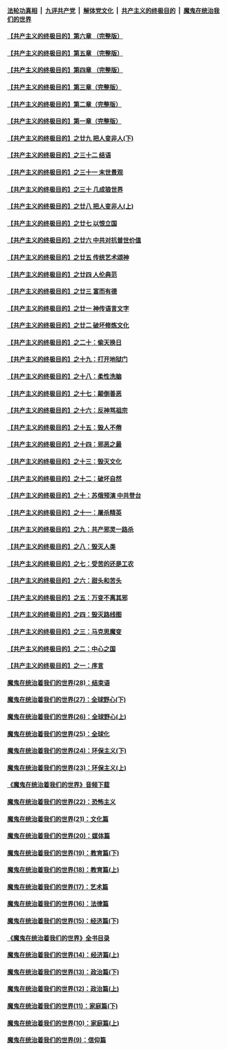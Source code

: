 

####  [法轮功真相](../../../../basic/blob/master/README.md?t=05220931) &nbsp;|&nbsp; [九评共产党](../../../../9ping.md/blob/master/README.md?t=05220931) &nbsp;|&nbsp; [解体党文化](../../../../jtdwh.md/blob/master/README.md?t=05220931)  &nbsp;|&nbsp; [共产主义的终极目的](../../../../gczydzjmd.md/blob/master/README.md?t=05220931) &nbsp;|&nbsp; [魔鬼在统治我们的世界](../../../../mgztzwmdsj.md/blob/master/README.md?t=05220931) 

#### [【共产主义的终极目的】第六章 （完整版）](../pages/nsc422/n11428913.md?t=05220931) 

#### [【共产主义的终极目的】第五章 （完整版）](../pages/nsc422/n11428912.md?t=05220931) 

#### [【共产主义的终极目的】第四章 （完整版）](../pages/nsc422/n11428907.md?t=05220931) 

#### [【共产主义的终极目的】第三章（完整版）](../pages/nsc422/n11428848.md?t=05220931) 

#### [【共产主义的终极目的】第二章（完整版）](../pages/nsc422/n11428831.md?t=05220931) 

#### [【共产主义的终极目的】第一章（完整版）](../pages/nsc422/n11417651.md?t=05220931) 

#### [【共产主义的终极目的】之廿九 把人变非人(下)](../pages/nsc422/n11344140.md?t=05220931) 

#### [【共产主义的终极目的】之三十二 结语](../pages/nsc422/n11360535.md?t=05220931) 

#### [【共产主义的终极目的】之三十一 末世景观](../pages/nsc422/n11351129.md?t=05220931) 

#### [【共产主义的终极目的】之三十 几成狼世界](../pages/nsc422/n11348280.md?t=05220931) 

#### [【共产主义的终极目的】之廿八 把人变非人(上)](../pages/nsc422/n11340492.md?t=05220931) 

#### [【共产主义的终极目的】之廿七 以恨立国](../pages/nsc422/n11336944.md?t=05220931) 

#### [【共产主义的终极目的】之廿六 中共对抗普世价值](../pages/nsc422/n11324785.md?t=05220931) 

#### [【共产主义的终极目的】之廿五 传统艺术颂神](../pages/nsc422/n11296396.md?t=05220931) 

#### [【共产主义的终极目的】之廿四 人伦典范](../pages/nsc422/n11296397.md?t=05220931) 

#### [【共产主义的终极目的】之廿三 富而有德](../pages/nsc422/n11283598.md?t=05220931) 

#### [【共产主义的终极目的】之廿一 神传语言文字](../pages/nsc422/n11263265.md?t=05220931) 

#### [【共产主义的终极目的】之廿二 破坏修炼文化](../pages/nsc422/n11245728.md?t=05220931) 

#### [【共产主义的终极目的】之二十：偷天换日](../pages/nsc422/n11238846.md?t=05220931) 

#### [【共产主义的终极目的】之十九：打开地狱门](../pages/nsc422/n11206376.md?t=05220931) 

#### [【共产主义的终极目的】之十八：柔性洗脑](../pages/nsc422/n11199994.md?t=05220931) 

#### [【共产主义的终极目的】之十七：颠倒善恶](../pages/nsc422/n11179782.md?t=05220931) 

#### [【共产主义的终极目的】之十六：反神骂祖宗](../pages/nsc422/n11166798.md?t=05220931) 

#### [【共产主义的终极目的】之十五：毁人不倦](../pages/nsc422/n11166792.md?t=05220931) 

#### [【共产主义的终极目的】之十四：邪恶之最](../pages/nsc422/n11150249.md?t=05220931) 

#### [【共产主义的终极目的】之十三：毁灭文化](../pages/nsc422/n11135227.md?t=05220931) 

#### [【共产主义的终极目的】之十二：破坏自然](../pages/nsc422/n11135214.md?t=05220931) 

#### [【共产主义的终极目的】之十：苏俄预演 中共登台](../pages/nsc422/n11118424.md?t=05220931) 

#### [【共产主义的终极目的】之十一：屠杀精英](../pages/nsc422/n11118442.md?t=05220931) 

#### [【共产主义的终极目的】之九：共产邪灵一路杀](../pages/nsc422/n11114139.md?t=05220931) 

#### [【共产主义的终极目的】之八：毁灭人类](../pages/nsc422/n11108503.md?t=05220931) 

#### [【共产主义的终极目的】之七：受苦的还是工农](../pages/nsc422/n11101809.md?t=05220931) 

#### [【共产主义的终极目的】之六：甜头和苦头](../pages/nsc422/n11096971.md?t=05220931) 

#### [【共产主义的终极目的】之五：万变不离其邪](../pages/nsc422/n11091285.md?t=05220931) 

#### [【共产主义的终极目的】之四：毁灭路线图](../pages/nsc422/n11086284.md?t=05220931) 

#### [【共产主义的终极目的】之三：马克思魔变](../pages/nsc422/n11061941.md?t=05220931) 

#### [【共产主义的终极目的】之二：中心之国](../pages/nsc422/n11047728.md?t=05220931) 

#### [【共产主义的终极目的】之一：序言](../pages/nsc422/n11086077.md?t=05220931) 

#### [魔鬼在统治着我们的世界(28)：结束语](../pages/nsc422/n10936246.md?t=05220931) 

#### [魔鬼在统治着我们的世界(27)：全球野心(下)](../pages/nsc422/n10928319.md?t=05220931) 

#### [魔鬼在统治着我们的世界(26)：全球野心(上)](../pages/nsc422/n10900318.md?t=05220931) 

#### [魔鬼在统治着我们的世界(25)：全球化](../pages/nsc422/n10788205.md?t=05220931) 

#### [魔鬼在统治着我们的世界(24)：环保主义(下)](../pages/nsc422/n10695307.md?t=05220931) 

#### [魔鬼在统治着我们的世界(23)：环保主义(上)](../pages/nsc422/n10688613.md?t=05220931) 

#### [《魔鬼在统治着我们的世界》音频下载](../pages/nsc422/n10635553.md?t=05220931) 

#### [魔鬼在统治着我们的世界(22)：恐怖主义](../pages/nsc422/n10614727.md?t=05220931) 

#### [魔鬼在统治着我们的世界(21)：文化篇](../pages/nsc422/n10597706.md?t=05220931) 

#### [魔鬼在统治着我们的世界(20)：媒体篇](../pages/nsc422/n10586579.md?t=05220931) 

#### [魔鬼在统治着我们的世界(19)：教育篇(下)](../pages/nsc422/n10564808.md?t=05220931) 

#### [魔鬼在统治着我们的世界(18)：教育篇(上)](../pages/nsc422/n10526970.md?t=05220931) 

#### [魔鬼在统治着我们的世界(17)：艺术篇](../pages/nsc422/n10499093.md?t=05220931) 

#### [魔鬼在统治着我们的世界(16)：法律篇](../pages/nsc422/n10485969.md?t=05220931) 

#### [魔鬼在统治着我们的世界(15)：经济篇(下)](../pages/nsc422/n10469975.md?t=05220931) 

#### [《魔鬼在统治着我们的世界》全书目录](../pages/nsc422/n10464261.md?t=05220931) 

#### [魔鬼在统治着我们的世界(14)：经济篇(上)](../pages/nsc422/n10457370.md?t=05220931) 

#### [魔鬼在统治着我们的世界(13)：政治篇(下)](../pages/nsc422/n10448270.md?t=05220931) 

#### [魔鬼在统治着我们的世界(12)：政治篇(上)](../pages/nsc422/n10444576.md?t=05220931) 

#### [魔鬼在统治着我们的世界(11)：家庭篇(下)](../pages/nsc422/n10440961.md?t=05220931) 

#### [魔鬼在统治着我们的世界(10)：家庭篇(上)](../pages/nsc422/n10435448.md?t=05220931) 

#### [魔鬼在统治着我们的世界(9)：信仰篇](../pages/nsc422/n10432159.md?t=05220931) 

